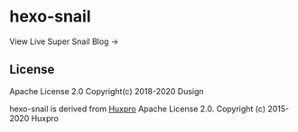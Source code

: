 # hexo-snail
View Live Super Snail Blog →

## License
Apache License 2.0 Copyright(c) 2018-2020 Dusign

hexo-snail is derived from [Huxpro](https://github.com/Huxpro/huxpro.github.io) Apache License 2.0. Copyright (c) 2015-2020 Huxpro

